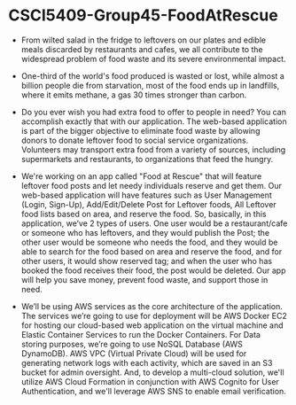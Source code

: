 # CSCI5409-Group45-FoodAtRescue
- From wilted salad in the fridge to leftovers on our plates and edible meals discarded by restaurants and cafes, we all contribute to the widespread problem of food waste and its severe environmental impact.

- One-third of the world's food produced is wasted or lost, while almost a billion people die from starvation, most of the food ends up in landfills, where it emits methane, a gas 30 times stronger than carbon.
- Do you ever wish you had extra food to offer to people in need? You can accomplish exactly that with our application. The web-based application is part of the bigger objective to eliminate food waste by allowing donors to donate leftover food to social service organizations. Volunteers may transport extra food from a variety of sources, including supermarkets and restaurants, to organizations that feed the hungry.
- We're working on an app called "Food at Rescue" that will feature leftover food posts and let needy individuals reserve and get them. Our web-based application will have features such as User Management (Login, Sign-Up), Add/Edit/Delete Post for Leftover foods, All Leftover food lists based on area, and reserve the food. So, basically, in this application, we’ve 2 types of users. One user would be a restaurant/cafe or someone who has leftovers, and they would publish the Post; the other user would be someone who needs the food, and they would be able to search for the food based on area and reserve the food, and for other users, it would show reserved tag; and when the user who has booked the food receives their food, the post would be deleted. Our app will help you save money, prevent food waste, and support those in need.
- We’ll be using AWS services as the core architecture of the application. The services we’re going to use for deployment will be AWS Docker EC2 for hosting our cloud-based web application on the virtual machine and Elastic Container Services to run the Docker Containers. For Data storing purposes, we’re going to use NoSQL Database (AWS DynamoDB). AWS VPC (Virtual Private Cloud) will be used for generating network logs with each activity, which are saved in an S3 bucket for admin oversight. And, to develop a multi-cloud solution, we'll utilize AWS Cloud Formation in conjunction with AWS Cognito for User Authentication, and we'll leverage AWS SNS to enable email verification.
